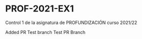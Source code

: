 # PROF-2021-EX1
Control 1 de la asignatura de PROFUNDIZACIÓN curso 2021/22

Added PR Test branch
Test PR Branch
